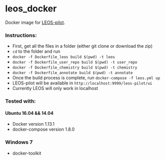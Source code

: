 # leos_docker
Docker image for [LEOS-pilot](https://joinup.ec.europa.eu/release/leos-pilot/100).


### Instructions: 
* First, get all the files in a folder (either git clone or download the zip)
* `cd` to the folder and run 
 * `docker -f Dockerfile_leos build $(pwd) -t leos`
 * `docker -f Dockerfile_user_repo build $(pwd) -t user_repo`
 * `docker -f Dockerfile_chemistry build $(pwd) -t chemistry`
 * `docker -f Dockerfile_annotate build $(pwd) -t annotate`
* Once the build process is complete, run `docker-compose -f leos.yml up`
* LEOS-pilot will be available in `http://localhost:9999/leos-pilot/ui` 
* Currently LEOS will only work in localhost

### Tested with:
#### Ubuntu 16.04 && 14.04
* Docker version 1.13.1
* docker-compose version 1.8.0

### Windows 7
* docker-toolkit
